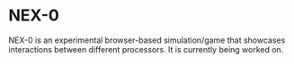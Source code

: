 # NEX-0

NEX-0 is an experimental browser-based simulation/game that showcases interactions between different processors. It is currently being worked on.
